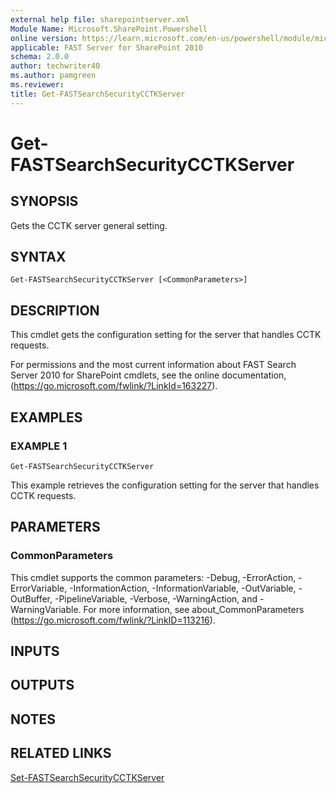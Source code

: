 ```yaml
---
external help file: sharepointserver.xml
Module Name: Microsoft.SharePoint.Powershell
online version: https://learn.microsoft.com/en-us/powershell/module/microsoft.sharepoint.powershell/get-fastsearchsecuritycctkserver
applicable: FAST Server for SharePoint 2010
schema: 2.0.0
author: techwriter40
ms.author: pamgreen
ms.reviewer:
title: Get-FASTSearchSecurityCCTKServer
---
```


# Get-FASTSearchSecurityCCTKServer

## SYNOPSIS
Gets the CCTK server general setting.

## SYNTAX

```
Get-FASTSearchSecurityCCTKServer [<CommonParameters>]
```

## DESCRIPTION
This cmdlet gets the configuration setting for the server that handles CCTK requests.

For permissions and the most current information about FAST Search Server 2010 for SharePoint cmdlets, see the online documentation, (https://go.microsoft.com/fwlink/?LinkId=163227).

## EXAMPLES

### EXAMPLE 1
```
Get-FASTSearchSecurityCCTKServer
```

This example retrieves the configuration setting for the server that handles CCTK requests.

## PARAMETERS

### CommonParameters
This cmdlet supports the common parameters: -Debug, -ErrorAction, -ErrorVariable, -InformationAction, -InformationVariable, -OutVariable, -OutBuffer, -PipelineVariable, -Verbose, -WarningAction, and -WarningVariable. For more information, see about_CommonParameters (https://go.microsoft.com/fwlink/?LinkID=113216).

## INPUTS

## OUTPUTS

## NOTES

## RELATED LINKS

[Set-FASTSearchSecurityCCTKServer](Set-FASTSearchSecurityCCTKServer.md)
